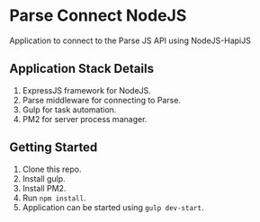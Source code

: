 # Parse Connect NodeJS

Application to connect to the Parse JS API using NodeJS-HapiJS

## Application Stack Details
1. ExpressJS framework for NodeJS.
2. Parse middleware for connecting to Parse.
3. Gulp for task automation.
4. PM2 for server process manager.

## Getting Started

1. Clone this repo.
2. Install gulp.
3. Install PM2.
4. Run `npm install`.
5. Application can be started using `gulp dev-start`.